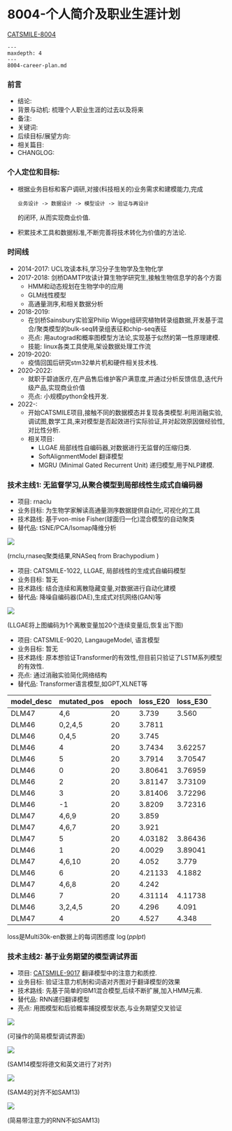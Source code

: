# 8004-个人简介及职业生涯计划

[CATSMILE-8004](http://catsmile.info/8004-career-plan.html)

```{toctree}
---
maxdepth: 4
---
8004-career-plan.md
```

### 前言

- 结论:
- 背景与动机: 梳理个人职业生涯的过去以及将来
- 备注: 
- 关键词:
- 后续目标/展望方向:
- 相关篇目:
- CHANGLOG:

### 个人定位和目标:

- 根据业务目标和客户调研,对接(科技相关的)业务需求和建模能力,完成 

    `业务设计 -> 数据设计 -> 模型设计 -> 验证与再设计` 
    
    的闭环, 从而实现商业价值.

- 积累技术工具和数据标准,不断完善将技术转化为价值的方法论.

### 时间线

- 2014-2017: UCL攻读本科,学习分子生物学及生物化学
- 2017-2018: 剑桥DAMTP攻读计算生物学研究生,接触生物信息学的各个方面
    - HMM和动态规划在生物学中的应用
    - GLM线性模型
    - 高通量测序,和相关数据分析
- 2018-2019:
    - 在剑桥Sainsbury实验室Philip Wigge组研究植物转录组数据,开发基于混合/聚类模型的bulk-seq转录组表征和chip-seq表征
    - 亮点: 用autograd和概率图模型方法论,实现基于似然的第一性原理建模.
    - 技能: linux各类工具使用,架设数据处理工作流
- 2019-2020:
    - 疫情回国后研究stm32单片机和硬件相关技术栈.
- 2020-2022:
    - 就职于碧迪医疗,在产品售后维护客户满意度,并通过分析反馈信息,迭代升级产品,实现商业价值
    - 亮点: 小规模python全栈开发.
- 2022-:
    - 开始CATSMILE项目,接触不同的数据模态并复现各类模型.利用消融实验,调试图,数学工具,来对模型是否起效进行实际验证,并对起效原因做经验性,对比性分析.
    - 相关项目: 
        - LLGAE 局部线性自编码器,对数据进行无监督的压缩归类.
        - SoftAlignmentModel 翻译模型
        - MGRU (Minimal Gated Recurrent Unit) 递归模型,用于NLP建模.


### 技术主线1: 无监督学习,从聚合模型到局部线性生成式自编码器

- 项目: rnaclu
- 业务目标: 为生物学家解读高通量测序数据提供自动化,可视化的工具
- 技术路线: 基于von-mise Fisher(球面归一化)混合模型的自动聚类
- 替代品: tSNE/PCA/Isomap降维分析

![](./8004-p1.png)

(rnclu,rnaseq聚类结果,RNASeq from Brachypodium )

- 项目: CATSMILE-1022, LLGAE, 局部线性的生成式自编码模型
- 业务目标: 暂无
- 技术路线: 结合连续和离散隐藏变量,对数据进行自动化建模
- 替代品: 降噪自编码器(DAE),生成式对抗网络(GAN)等

![](./1022-llgae-p1.png)

(LLGAE将上图编码为1个离散变量加20个连续变量后,恢复出下图)

- 项目: CATSMILE-9020, LangaugeModel, 语言模型
- 业务目标: 暂无
- 技术路线: 原本想验证Transformer的有效性,但目前只验证了LSTM系列模型的有效性. 
- 亮点: 通过消融实验简化网络结构
- 替代品: Transformer语言模型,如GPT,XLNET等

| model_desc | mutated_pos | epoch | loss_E20  | loss_E30  |
|------------|-------------|-------|---------|---------|
| DLM47      | 4,6         | 20    | 3.739  | 3.560 |
| DLM46      | 0,2,4,5     | 20    | 3.7811 |  |
| DLM46      | 0,4,5       | 20    | 3.745  |  |
| DLM46      | 4           | 20    | 3.7434  | 3.62257 |
| DLM46      | 5           | 20    | 3.7914  | 3.70547 |
| DLM46      | 0           | 20    | 3.80641 | 3.76959 |
| DLM46      | 2           | 20    | 3.81147 | 3.73109 |
| DLM46      | 3           | 20    | 3.81406 | 3.72296 |
| DLM46      | -1          | 20    | 3.8209  | 3.72316 |
| DLM47      | 4,6,9       | 20    | 3.859   |    |
| DLM47      | 4,6,7       | 20    | 3.921   |    |
| DLM47      | 5           | 20    | 4.03182 | 3.86436 |
| DLM46      | 1           | 20    | 4.0029  | 3.89041 |
| DLM47      | 4,6,10      | 20    | 4.052   | 3.779   |
| DLM46      | 6           | 20    | 4.21133 | 4.1882  |
| DLM47      | 4,6,8       | 20    | 4.242   |    |
| DLM46      | 7           | 20    | 4.31114 | 4.11738 |
| DLM46      | 3,2,4,5         | 20    | 4.296  |  4.091|
| DLM47      | 4              | 20    | 4.527  |  4.348|

loss是Multi30k-en数据上的每词困惑度 $\log(pplpt)$


### 技术主线2: 基于业务期望的模型调试界面

- 项目: [CATSMILE-9017](./9017-attention) 翻译模型中的注意力和质控.
- 业务目标: 验证注意力机制和词语对齐图对于翻译模型的效果
- 技术路线: 先基于简单的IBM1混合模型,后续不断扩展,加入HMM元素.
- 替代品: RNN递归翻译模型
- 亮点: 用图模型和后验概率捕捉模型状态,与业务期望交叉验证

![](./9019-p1-web.png)

(可操作的简易模型调试界面)

![](./9017-p21-SAM14-E10-ATTN.png)

(SAM14模型将德文和英文进行了对齐)

![](./9017-p13-setting4.png)

(SAM4的对齐不如SAM13)

![](./9017-p27-S2SWA-E45-ATTN.png)

(简易带注意力的RNN不如SAM13)
